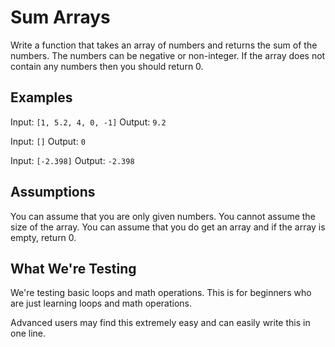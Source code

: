 # Sum Arrays

Write a function that takes an array of numbers and returns the sum of the numbers. The numbers can be negative or non-integer. If the array does not contain any numbers then you should return 0.

## Examples
Input: `[1, 5.2, 4, 0, -1]`
Output: `9.2`

Input: `[]`
Output: `0`

Input: `[-2.398]`
Output: `-2.398`

## Assumptions
You can assume that you are only given numbers.
You cannot assume the size of the array.
You can assume that you do get an array and if the array is empty, return 0.

## What We're Testing
We're testing basic loops and math operations. This is for beginners who are just learning loops and math operations.

Advanced users may find this extremely easy and can easily write this in one line.